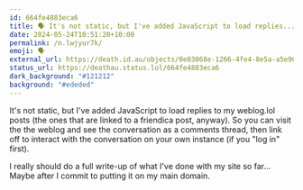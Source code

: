 ```yaml
---
id: 664fe4883eca6
title: 🗣️ It's not static, but I've added JavaScript to load replies...
date: 2024-05-24T10:51:20+10:00
permalink: /n.lwjyur7k/
emoji: 🗣️
external_url: https://death.id.au/objects/0e03068e-1266-4fe4-8e5a-a5e969399498
status_url: https://deathau.status.lol/664fe4883eca6
dark_background: "#121212"
background: "#ededed"
---
```


It's not static, but I've added JavaScript to load replies to my weblog.lol posts (the ones that are linked to a friendica post, anyway). So you can visit the the weblog and see the conversation as a comments thread, then link off to interact with the conversation on your own instance (if you "log in" first).

I really should do a full write-up of what I've done with my site so far... Maybe after I commit to putting it on my main domain.
